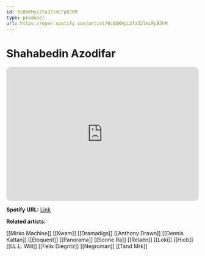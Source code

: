 ```yaml
---
id: 6c8bKHyi2fa32lmLFpBJhM
type: producer
url: https://open.spotify.com/artist/6c8bKHyi2fa32lmLFpBJhM
---
```

# Shahabedin Azodifar

<iframe style="border-radius:12px" src="https://open.spotify.com/embed/artist/6c8bKHyi2fa32lmLFpBJhM" width="100%" height="352" frameBorder="0" allowfullscreen="" allow="autoplay; clipboard-write; encrypted-media; fullscreen; picture-in-picture" loading="lazy"></iframe>

**Spotify URL:** [Link](https://open.spotify.com/artist/6c8bKHyi2fa32lmLFpBJhM)

**Related artists:**

[[Mirko Machine]]
[[Kwam]]
[[Dramadigs]]
[[Anthony Drawn]]
[[Dennis Kattan]]
[[Eloquent]]
[[Panorama]]
[[Sonne Ra]]
[[Relaén]]
[[Loki]]
[[Hiob]]
[[I.L.L. Will]]
[[Felix Diegritz]]
[[Negroman]]
[[Tsnd Mrk]]
